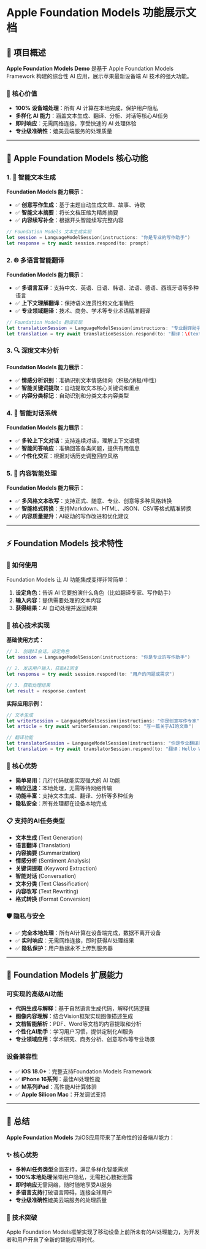 # Apple Foundation Models 功能展示文档

## 📱 项目概述

**Apple Foundation Models Demo** 是基于 Apple Foundation Models Framework 构建的综合性 AI 应用，展示苹果最新设备端 AI 技术的强大功能。

### 🎯 核心价值
- **100% 设备端处理**：所有 AI 计算在本地完成，保护用户隐私
- **多样化 AI 能力**：涵盖文本生成、翻译、分析、对话等核心AI任务
- **即时响应**：无需网络连接，享受快速的 AI 处理体验
- **专业级准确性**：媲美云端服务的处理质量

---

## 🚀 Apple Foundation Models 核心功能

### 1. 📝 智能文本生成
**Foundation Models 能力展示：**
- ✅ **创意写作生成**：基于主题自动生成文章、故事、诗歌
- ✅ **智能文本摘要**：将长文档压缩为精炼摘要
- ✅ **内容续写补全**：根据开头智能续写完整内容

```swift
// Foundation Models 文本生成实现
let session = LanguageModelSession(instructions: "你是专业的写作助手")
let response = try await session.respond(to: prompt)
```

### 2. 🌐 多语言智能翻译
**Foundation Models 能力展示：**
- ✅ **多语言互译**：支持中文、英语、日语、韩语、法语、德语、西班牙语等多种语言
- ✅ **上下文理解翻译**：保持语义连贯性和文化准确性
- ✅ **专业领域翻译**：技术、商务、学术等专业术语精准翻译

```swift
// Foundation Models 翻译实现
let translationSession = LanguageModelSession(instructions: "专业翻译助手")
let translation = try await translationSession.respond(to: "翻译：\(text)")
```

### 3. 🔍 深度文本分析
**Foundation Models 能力展示：**
- ✅ **情感分析识别**：准确识别文本情感倾向（积极/消极/中性）
- ✅ **智能关键词提取**：自动提取文本核心关键词和重点
- ✅ **内容分类标记**：自动识别和分类文本内容类型

### 4. 💬 智能对话系统
**Foundation Models 能力展示：**
- ✅ **多轮上下文对话**：支持连续对话，理解上下文语境
- ✅ **智能问答响应**：准确回答各类问题，提供有用信息
- ✅ **个性化交互**：根据对话历史调整回应风格

### 5. 🔄 内容智能处理
**Foundation Models 能力展示：**
- ✅ **多风格文本改写**：支持正式、随意、专业、创意等多种风格转换
- ✅ **智能格式转换**：支持Markdown、HTML、JSON、CSV等格式精准转换
- ✅ **内容质量提升**：AI驱动的写作改进和优化建议

---

## ⚡ Foundation Models 技术特性

### 🎯 如何使用
Foundation Models 让 AI 功能集成变得非常简单：

1. **设定角色**：告诉 AI 它要扮演什么角色（比如翻译专家、写作助手）
2. **输入内容**：提供需要处理的文本内容
3. **获得结果**：AI 自动处理并返回结果

### 🔧 核心技术实现

**基础使用方式：**
```swift
// 1. 创建AI会话，设定角色
let session = LanguageModelSession(instructions: "你是专业的写作助手")

// 2. 发送用户输入，获取AI回复
let response = try await session.respond(to: "用户的问题或需求")

// 3. 获取处理结果
let result = response.content
```

**实际应用示例：**
```swift
// 文本生成
let writerSession = LanguageModelSession(instructions: "你是创意写作专家")
let article = try await writerSession.respond(to: "写一篇关于AI的文章")

// 翻译功能
let translatorSession = LanguageModelSession(instructions: "你是专业翻译助手")
let translation = try await translatorSession.respond(to: "翻译：Hello World")
```

### 🔧 核心优势
- **简单易用**：几行代码就能实现强大的 AI 功能
- **响应迅速**：本地处理，无需等待网络传输
- **功能丰富**：支持文本生成、翻译、分析等多种任务
- **隐私安全**：所有处理都在设备本地完成

### 📋 支持的AI任务类型
- **文本生成** (Text Generation)
- **语言翻译** (Translation)  
- **内容摘要** (Summarization)
- **情感分析** (Sentiment Analysis)
- **关键词提取** (Keyword Extraction)
- **智能对话** (Conversation)
- **文本分类** (Text Classification)
- **内容改写** (Text Rewriting)
- **格式转换** (Format Conversion)

### 🛡️ 隐私与安全
- ✅ **完全本地处理**：所有AI计算在设备端完成，数据不离开设备
- ✅ **实时响应**：无需网络连接，即时获得AI处理结果
- ✅ **隐私保护**：用户数据永不上传到服务器

---

## 🎯 Foundation Models 扩展能力

### 可实现的高级AI功能
- **代码生成与解释**：基于自然语言生成代码，解释代码逻辑
- **图像内容理解**：结合Vision框架实现图像描述生成
- **文档智能解析**：PDF、Word等文档的内容提取和分析
- **个性化AI助手**：学习用户习惯，提供定制化AI服务
- **专业领域应用**：学术研究、商务分析、创意写作等专业场景

### 设备兼容性
- ✅ **iOS 18.0+**：完整支持Foundation Models Framework
- ✅ **iPhone 16系列**：最佳AI处理性能
- ✅ **M系列iPad**：高性能AI计算体验
- ✅ **Apple Silicon Mac**：开发调试支持

---

## 🎯 总结

**Apple Foundation Models** 为iOS应用带来了革命性的设备端AI能力：

### ✨ 核心优势
- **多种AI任务类型**全面支持，满足多样化智能需求
- **100%本地处理**保障用户隐私，无需担心数据泄露
- **即时响应**无需网络，随时随地享受AI服务
- **多语言支持**打破语言障碍，连接全球用户
- **专业级准确性**媲美云端服务的处理质量

### 🚀 技术突破
Apple Foundation Models框架实现了移动设备上前所未有的AI处理能力，为开发者和用户开启了全新的智能应用时代。
